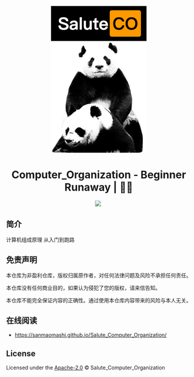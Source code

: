 <div align="center">
  <a href="https://github.com/sanmaomashi/Salute_Computer_Organization">
    <img src="https://raw.githubusercontent.com/sanmaomashi/Salute_Computer_Organization/main/img/1.jpg" height="400">
  </a>
  <h1>Computer_Organization - Beginner Runaway | 🚴‍♂️</h1>
  <img src="https://img.shields.io/github/repo-size/sanmaomashi/Salute_Computer_Organization.svg?label=Repo%20size&style=flat-square" height="20">
  <img src="https://img.shields.io/badge/License-Apache%202.0-purple" data-origin="https://img.shields.io/badge/License-Apache%202.0-blue" alt="">
</div>





## 简介

计算机组成原理 从入门到跑路



## 免责声明

本仓库为非盈利仓库，版权归属原作者，对任何法律问题及风险不承担任何责任。

本仓库没有任何商业目的，如果认为侵犯了您的版权，请来信告知。

本仓库不能完全保证内容的正确性。通过使用本仓库内容带来的风险与本人无关。



## 在线阅读

- https://sanmaomashi.github.io/Salute_Computer_Organization/



## License

Licensed under the [Apache-2.0](http://choosealicense.com/licenses/apache/) © Salute_Computer_Organization

